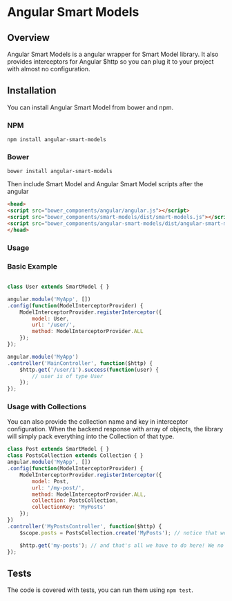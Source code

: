 # Angular Smart Models

## Overview
Angular Smart Models is a angular wrapper for Smart Model library. It also provides interceptors for Angular $http so you can plug it to your project with almost no configuration.


## Installation
You can install Angular Smart Model from bower and npm.
### NPM
```npm install angular-smart-models```
### Bower
```bower install angular-smart-models```

Then include Smart Model and Angular Smart Model scripts after the angular
```html
<head>
<script src="bower_components/angular/angular.js"></script>
<script src="bower_components/smart-models/dist/smart-models.js"></script>
<script src="bower_components/angular-smart-models/dist/angular-smart-models.js"></script>
</head>
```

### Usage


### Basic Example
```javascript

class User extends SmartModel { }

angular.module('MyApp', [])
.config(function(ModelInterceptorProvider) {
	ModelInterceptorProvider.registerInterceptor({
		model: User,
		url: '/user/',
		method: ModelInterceptorProvider.ALL
	});
});

angular.module('MyApp')
.controller('MainController', function($http) {
	$http.get('/user/1').success(function(user) {
		// user is of type User
	});
});
```

### Usage with Collections
You can also provide the collection name and key in interceptor configuration. When the backend response with array of objects, the library will simply pack everything into the Collection of that type.
```javascript
class Post extends SmartModel { }
class PostsCollection extends Collection { }
angular.module('MyApp', [])
.config(function(ModelInterceptorProvider) {
	ModelInterceptorProvider.registerInterceptor({
		model: Post,
		url: '/my-post/',
		method: ModelInterceptorProvider.ALL,
		collection: PostsCollection,
		collectionKey: 'MyPosts'
	});
})
.controller('MyPostsController', function($http) {
	$scope.posts = PostsCollection.create('MyPosts'); // notice that we use the same collection class and collection key here

	$http.get('my-posts'); // and that's all we have to do here! We no longer need to call .success, the Collection will be filled with data in the interceptor and attached to $scope.posts !
});
```

## Tests
The code is covered with tests, you can run them using `npm test`.
